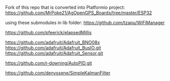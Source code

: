 Fork of this repo that is converted into Platformio project:
https://github.com/MrPoke21/AgOpenGPS_Boards/tree/master/ESP32


using these submodules in lib folder:
https://github.com/tzapu/WiFiManager

https://github.com/pfeerick/elapsedMillis

https://github.com/adafruit/Adafruit_BNO08x
https://github.com/adafruit/Adafruit_BusIO.git
https://github.com/adafruit/Adafruit_Sensor.git

https://github.com/r-downing/AutoPID.git

https://github.com/denyssene/SimpleKalmanFilter
